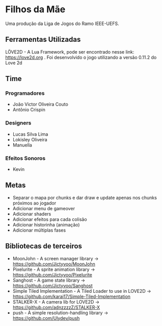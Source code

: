 # Filhos da Mãe

Uma produção da Liga de Jogos do Ramo IEEE-UEFS.

## Ferramentas Utilizadas

LÖVE2D - A Lua Framework, pode ser encontrado nesse link: https://love2d.org . Foi desenvolvido o jogo utilizando a versão 0.11.2 do Love 2d

## Time

### Programadores

* João Victor Oliveira Couto
* Antônio Crispin

### Designers

* Lucas Silva Lima
* Lokisley Oliveira
* Manuella

### Efeitos Sonoros

* Kevin

## Metas

* Separar o mapa por chunks e dar draw e update apenas nos chunks próximos ao jogador
* Adicionar menu de gameover
* Adicionar shaders
* Adicionar efeitos para cada colisão
* Adicionar historinha (animação)
* Adicionar múltiplas fases

## Bibliotecas de terceiros

* MoonJohn - A screen manager library -> <https://github.com/Jictyvoo/MoonJohn>
* Pixelurite - A sprite animation library -> <https://github.com/Jictyvoo/Pixelurite>
* Sanghost - A game state library -> <https://github.com/Jictyvoo/Sanghost>
* Simple Tiled Implementation - A Tiled Loader to use in LOVE2D -> <https://github.com/karai17/Simple-Tiled-Implementation>
* STALKER-X - A camera lib for LOVE2D -> <https://github.com/adnzzzzZ/STALKER-X>
* push - A simple resolution-handling library -> <https://github.com/Ulydev/push>
